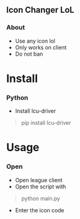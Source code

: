 ## Icon Changer LoL

### About

* Use any icon lol
* Only works on client
* Do not ban

# Install

### Python
* Install lcu-driver
> pip install lcu-driver

# Usage

### Open
* Open league client
* Open the script with
> python main.py
* Enter the icon code
